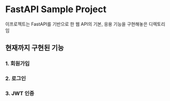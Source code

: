 # FastAPI Sample Project

이프로젝트는 FastAPI를 기반으로 한 웹 API의 기본, 응용 기능을 구현해놓은 디렉토리임

## 현재까지 구현된 기능
### 1. 회원가입
### 2. 로그인
### 3. JWT 인증